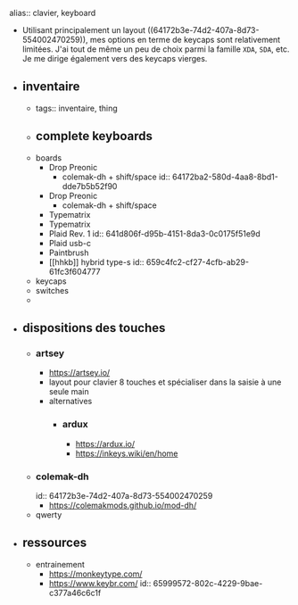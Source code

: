 alias:: clavier, keyboard

- Utilisant principalement un layout ((64172b3e-74d2-407a-8d73-554002470259)), mes options en terme de keycaps sont relativement limitées. J'ai tout de même un peu de choix parmi la famille `XDA`, `SDA`, etc. Je me dirige également vers des keycaps vierges.
- ## inventaire
	- tags:: inventaire, thing
	- complete keyboards
		-
	- boards
		- Drop Preonic
			- colemak-dh + shift/space
			  id:: 64172ba2-580d-4aa8-8bd1-dde7b5b52f90
		- Drop Preonic
			- colemak-dh + shift/space
		- Typematrix
		- Typematrix
		- Plaid Rev. 1
		  id:: 641d806f-d95b-4151-8da3-0c0175f51e9d
		- Plaid usb-c
		- Paintbrush
		- [[hhkb]] hybrid type-s
		  id:: 659c4fc2-cf27-4cfb-ab29-61fc3f604777
	- keycaps
	- switches
	-
- ## dispositions des touches
	- ### artsey
		- https://artsey.io/
		- layout pour clavier 8 touches et spécialiser dans la saisie à une seule main
		- alternatives
			- ### ardux
				- https://ardux.io/
				- https://inkeys.wiki/en/home
	- ### colemak-dh
	  id:: 64172b3e-74d2-407a-8d73-554002470259
		- https://colemakmods.github.io/mod-dh/
	- qwerty
- ## ressources
	- entrainement
		- https://monkeytype.com/
		- https://www.keybr.com/
		  id:: 65999572-802c-4229-9bae-c377a46c6c1f